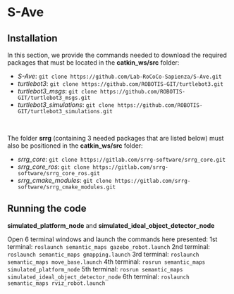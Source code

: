 # S-Ave

## Installation
In this section, we provide the commands needed to download the required packages that must be located in the **catkin_ws/src** folder:
* *S-Ave*: `git clone https://github.com/Lab-RoCoCo-Sapienza/S-Ave.git`
* *turtlebot3*: `git clone https://github.com/ROBOTIS-GIT/turtlebot3.git`
* *turtlebot3_msgs*: `git clone https://github.com/ROBOTIS-GIT/turtlebot3_msgs.git`
* *turtlebot3_simulations*: `git clone https://github.com/ROBOTIS-GIT/turtlebot3_simulations.git` </br>
</br>

The folder **srrg** (containing 3 needed packages that are listed below) must also be positioned in the **catkin_ws/src** folder:
* *srrg_core*: `git clone https://gitlab.com/srrg-software/srrg_core.git`
* *srrg_core_ros*: `git clone https://gitlab.com/srrg-software/srrg_core_ros.git`
* *srrg_cmake_modules*: `git clone https://gitlab.com/srrg-software/srrg_cmake_modules.git`

## Running the code
**simulated_platform_node** and **simulated_ideal_object_detector_node**

Open 6 terminal windows and launch the commands here presented:
  1st terminal: `roslaunch semantic_maps gazebo_robot.launch`
  2nd terminal: `roslaunch semantic_maps gmapping.launch`
  3rd terminal: `roslaunch semantic_maps move_base.launch`
  4th terminal: `rosrun semantic_maps simulated_platform_node`
  5th terminal: `rosrun semantic_maps simulated_ideal_object_detector_node`
  6th terminal: `roslaunch semantic_maps rviz_robot.launch`
  
  
